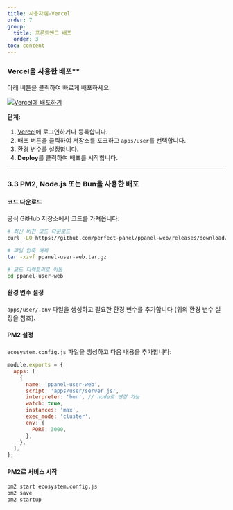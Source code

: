 ```yaml
---
title: 사용자端-Vercel
order: 7
group: 
  title: 프론트엔드 배포
  order: 3
toc: content
---
```


### Vercel을 사용한 배포\*\*

아래 버튼을 클릭하여 빠르게 배포하세요:

[![Vercel에 배포하기](https://vercel.com/button)](https://vercel.com/new/clone?demo-description=PPanel%20is%20a%20pure%2C%20professional%2C%20and%20perfect%20open-source%20proxy%20panel%20tool%2C%20designed%20to%20be%20your%20ideal%20choice%20for%20learning%20and%20practical%20use\&demo-image=https%3A%2F%2Furlscan.io%2Fliveshot%2F%3Fwidth%3D1920%26height%3D1080%26url%3Dhttps%3A%2F%2Fuser.ppanel.dev\&demo-title=PPanel%20user%20Web\&demo-url=https%3A%2F%2Fuser.ppanel.dev%2F\&from=.\&project-name=ppanel-user-web\&repository-name=ppanel-web\&repository-url=https%3A%2F%2Fgithub.com%2Fperfect-panel%2Fppanel-web\&root-directory=apps%2Fuser\&skippable-integrations=1)

**단계:**

1. [Vercel](https://vercel.com/)에 로그인하거나 등록합니다.
2. 배포 버튼을 클릭하여 저장소를 포크하고 `apps/user`를 선택합니다.
3. 환경 변수를 설정합니다.
4. **Deploy**를 클릭하여 배포를 시작합니다.

---

### **3.3 PM2, Node.js 또는 Bun을 사용한 배포**

#### 코드 다운로드

공식 GitHub 저장소에서 코드를 가져옵니다:

```bash
# 최신 버전 코드 다운로드
curl -LO https://github.com/perfect-panel/ppanel-web/releases/download/v1.0.0/ppanel-user-web.tar.gz

# 파일 압축 해제
tar -xzvf ppanel-user-web.tar.gz

# 코드 디렉토리로 이동
cd ppanel-user-web
```

#### 환경 변수 설정

`apps/user/.env` 파일을 생성하고 필요한 환경 변수를 추가합니다 (위의 환경 변수 설정을 참조).

#### PM2 설정

`ecosystem.config.js` 파일을 생성하고 다음 내용을 추가합니다:

```javascript
module.exports = {
  apps: [
    {
      name: 'ppanel-user-web',
      script: 'apps/user/server.js',
      interpreter: 'bun', // node로 변경 가능
      watch: true,
      instances: 'max',
      exec_mode: 'cluster',
      env: {
        PORT: 3000,
      },
    },
  ],
};
```

#### PM2로 서비스 시작

```bash
pm2 start ecosystem.config.js
pm2 save
pm2 startup
```

